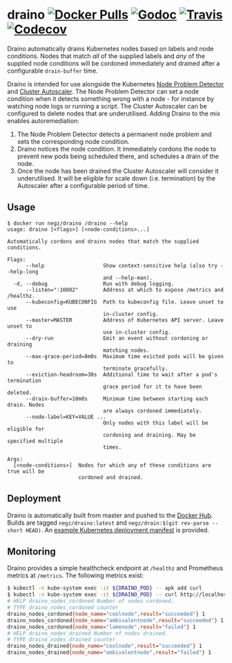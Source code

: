 # draino [![Docker Pulls](https://img.shields.io/docker/pulls/negz/draino.svg)](https://hub.docker.com/r/negz/draino/) [![Godoc](https://img.shields.io/badge/godoc-reference-blue.svg)](https://godoc.org/github.com/negz/draino) [![Travis](https://img.shields.io/travis/negz/draino.svg?maxAge=300)](https://travis-ci.org/negz/draino/) [![Codecov](https://img.shields.io/codecov/c/github/negz/draino.svg?maxAge=3600)](https://codecov.io/gh/negz/draino/)
Draino automatically drains Kubernetes nodes based on labels and node
conditions. Nodes that match _all_ of the supplied labels and _any_ of the
supplied node conditions will be cordoned immediately and drained after a
configurable `drain-buffer` time.

Draino is intended for use alongside the Kubernetes [Node Problem Detector](https://github.com/kubernetes/node-problem-detector)
and [Cluster Autoscaler](https://github.com/kubernetes/autoscaler/tree/master/cluster-autoscaler).
The Node Problem Detector can set a node condition when it detects something
wrong with a node - for instance by watching node logs or running a script. The
Cluster Autoscaler can be configured to delete nodes that are underutilised.
Adding Draino to the mix enables autoremediation:

1. The Node Problem Detector detects a permanent node problem and sets the
   corresponding node condition.
2. Draino notices the node condition. It immediately cordons the node to prevent
   new pods being scheduled there, and schedules a drain of the node.
3. Once the node has been drained the Cluster Autoscaler will consider it
   underutilised. It will be eligible for scale down (i.e. termination) by the
   Autoscaler after a configurable period of time.

## Usage
```
$ docker run negz/draino /draino --help
usage: draino [<flags>] [<node-conditions>...]

Automatically cordons and drains nodes that match the supplied conditions.

Flags:
      --help                   Show context-sensitive help (also try --help-long
                               and --help-man).
  -d, --debug                  Run with debug logging.
      --listen=":10002"        Address at which to expose /metrics and /healthz.
      --kubeconfig=KUBECONFIG  Path to kubeconfig file. Leave unset to use
                               in-cluster config.
      --master=MASTER          Address of Kubernetes API server. Leave unset to
                               use in-cluster config.
      --dry-run                Emit an event without cordoning or draining
                               matching nodes.
      --max-grace-period=8m0s  Maximum time evicted pods will be given to
                               terminate gracefully.
      --eviction-headroom=30s  Additional time to wait after a pod's termination
                               grace period for it to have been deleted.
      --drain-buffer=10m0s     Minimum time between starting each drain. Nodes
                               are always cordoned immediately.
      --node-label=KEY=VALUE ...
                               Only nodes with this label will be eligible for
                               cordoning and draining. May be specified multiple
                               times.

Args:
  [<node-conditions>]  Nodes for which any of these conditions are true will be
                       cordoned and drained.
```

## Deployment
Draino is automatically built from master and pushed to the [Docker Hub](https://hub.docker.com/r/negz/draino/).
Builds are tagged `negz/draino:latest` and `negz/drain:$(git rev-parse --short HEAD)`.
An [example Kubernetes deployment manifest](manifest.yml) is provided.

## Monitoring
Draino provides a simple healthcheck endpoint at `/healthz` and Prometheus
metrics at `/metrics`. The following metrics exist:

```bash
$ kubectl -n kube-system exec -it ${DRAINO_POD} -- apk add curl
$ kubectl -n kube-system exec -it ${DRAINO_POD} -- curl http://localhost:10002/metrics
# HELP draino_nodes_cordoned Number of nodes cordoned.
# TYPE draino_nodes_cordoned counter
draino_nodes_cordoned{node_name="coolnode",result="succeeded"} 1
draino_nodes_cordoned{node_name="ambivalentnode",result="succeeded"} 1
draino_nodes_cordoned{node_name="lamenode",result="failed"} 1
# HELP draino_nodes_drained Number of nodes drained.
# TYPE draino_nodes_drained counter
draino_nodes_drained{node_name="coolnode",result="succeeded"} 1
draino_nodes_drained{node_name="ambivalentnode",result="failed"} 1
```
